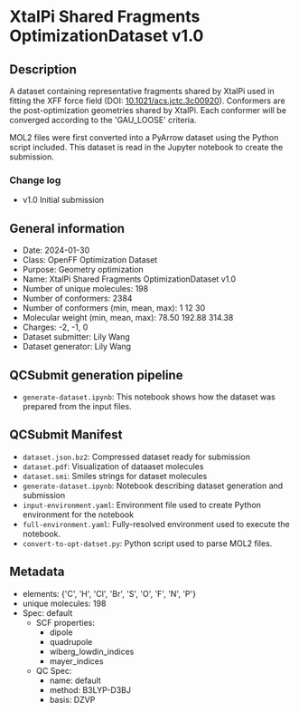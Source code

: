 # XtalPi Shared Fragments OptimizationDataset v1.0

## Description

A dataset containing representative fragments shared by XtalPi
used in fitting the XFF force field
(DOI: [10.1021/acs.jctc.3c00920](https://doi.org/10.1021/acs.jctc.3c00920)).
Conformers are the post-optimization geometries shared by XtalPi.
Each conformer will be converged according to the 'GAU_LOOSE' criteria.

MOL2 files were first converted into a PyArrow dataset
using the Python script included.
This dataset is read in the Jupyter notebook to create the submission.


### Change log
* v1.0 Initial submission

## General information

* Date: 2024-01-30
* Class: OpenFF Optimization Dataset
* Purpose: Geometry optimization
* Name: XtalPi Shared Fragments OptimizationDataset v1.0
* Number of unique molecules: 198
* Number of conformers: 2384
* Number of conformers (min, mean, max): 1 12 30
* Molecular weight (min, mean, max): 78.50 192.88 314.38
* Charges: -2, -1, 0
* Dataset submitter: Lily Wang
* Dataset generator: Lily Wang


## QCSubmit generation pipeline

* `generate-dataset.ipynb`: This notebook shows how the dataset was prepared from the input files.


## QCSubmit Manifest

* `dataset.json.bz2`: Compressed dataset ready for submission
* `dataset.pdf`: Visualization of dataaset molecules
* `dataset.smi`: Smiles strings for dataset molecules
* `generate-dataset.ipynb`: Notebook describing dataset generation and submission
* `input-environment.yaml`: Environment file used to create Python environment for the notebook
* `full-environment.yaml`: Fully-resolved environment used to execute the notebook.
* `convert-to-opt-datset.py`: Python script used to parse MOL2 files.


## Metadata

* elements: {'C', 'H', 'Cl', 'Br', 'S', 'O', 'F', 'N', 'P'}
* unique molecules: 198
* Spec: default
    * SCF properties:
        * dipole
        * quadrupole
        * wiberg_lowdin_indices
        * mayer_indices
    * QC Spec:
        * name: default
        * method: B3LYP-D3BJ
        * basis: DZVP
